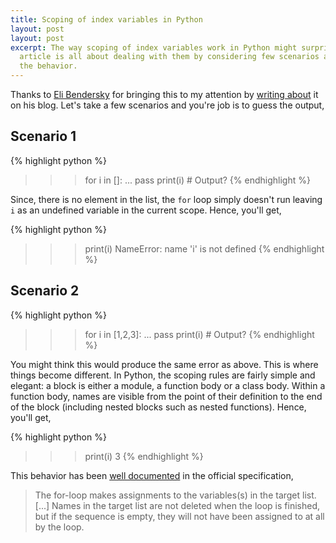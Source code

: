 ```yaml
---
title: Scoping of index variables in Python
layout: post
layout: post
excerpt: The way scoping of index variables work in Python might surprise a few! This
  article is all about dealing with them by considering few scenarios and understanding
  the behavior.
---
```


Thanks to [Eli Bendersky](http://eli.thegreenplace.net/) for bringing this to my attention by [writing about](http://eli.thegreenplace.net/2015/the-scope-of-index-variables-in-pythons-for-loops/) it on his blog. Let's
take a few scenarios and you're job is to guess the output,

## Scenario 1

{% highlight python %}
>>> for i in []:
...    pass
>>> print(i)       # Output?
{% endhighlight %}

Since, there is no element in the list, the `for` loop simply doesn't run leaving `i` as an undefined variable in the current
scope. Hence, you'll get,

<!-- more -->

{% highlight python %}
>>> print(i)
NameError: name 'i' is not defined
{% endhighlight %}

## Scenario 2

{% highlight python %}
>>> for i in [1,2,3]:
...    pass
>>> print(i)       # Output?
{% endhighlight %}

You might think this would produce the same error as above. This is where things become different. In Python, the scoping rules
are fairly simple and elegant: a block is either a module, a function body or a class body. Within a function body, names are
visible from the point of their definition to the end of the block (including nested blocks such as nested functions). Hence, you'll get,

{% highlight python %}
>>> print(i)
3
{% endhighlight %}

This behavior has been [well documented](https://docs.python.org/dev/reference/compound_stmts.html#for) in the official specification,

> The for-loop makes assignments to the variables(s) in the target list. [...] Names in the target list are not deleted when
the loop is finished, but if the sequence is empty, they will not have been assigned to at all by the loop.